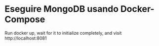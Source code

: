 # Eseguire MongoDB usando Docker-Compose
Run docker up, wait for it to initialize completely, and visit http://localhost:8081
